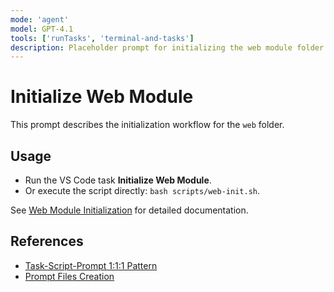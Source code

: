 ```yaml
---
mode: 'agent'
model: GPT-4.1
tools: ['runTasks', 'terminal-and-tasks']
description: Placeholder prompt for initializing the web module folder using the related script and task.
---
```


# Initialize Web Module

This prompt describes the initialization workflow for the `web` folder.

## Usage
- Run the VS Code task **Initialize Web Module**.
- Or execute the script directly: `bash scripts/web-init.sh`.

See [Web Module Initialization](../docs/web-init.md) for detailed documentation.

## References
- [Task-Script-Prompt 1:1:1 Pattern](../systemPatterns.md)
- [Prompt Files Creation](../instructions/prompt-files.instructions.md)

